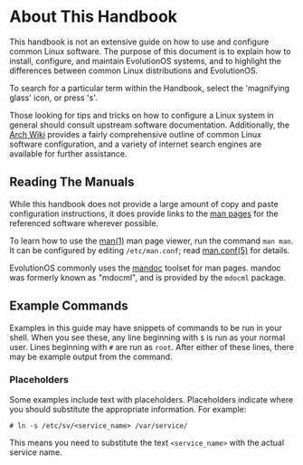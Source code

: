 # About This Handbook

This handbook is not an extensive guide on how to use and configure common Linux
software. The purpose of this document is to explain how to install, configure,
and maintain EvolutionOS systems, and to highlight the differences between common
Linux distributions and EvolutionOS.

To search for a particular term within the Handbook, select the 'magnifying
glass' icon, or press 's'.

Those looking for tips and tricks on how to configure a Linux system in general
should consult upstream software documentation. Additionally, the [Arch
Wiki](https://wiki.archlinux.org/) provides a fairly comprehensive outline of
common Linux software configuration, and a variety of internet search engines
are available for further assistance.

## Reading The Manuals

While this handbook does not provide a large amount of copy and paste
configuration instructions, it does provide links to the [man
pages](https://man.voidlinux.org/) for the referenced software wherever
possible.

To learn how to use the [man(1)](https://man.voidlinux.org/man.1) man page
viewer, run the command `man man`. It can be configured by editing
`/etc/man.conf`; read [man.conf(5)](https://man.voidlinux.org/man.conf.5) for
details.

EvolutionOS commonly uses the [mandoc](https://mandoc.bsd.lv/) toolset for man pages. mandoc was
formerly known as "mdocml", and is provided by the `mdocml` package.

## Example Commands

Examples in this guide may have snippets of commands to be run in your shell.
When you see these, any line beginning with `$` is run as your normal user.
Lines beginning with `#` are run as `root`. After either of these lines, there
may be example output from the command.

### Placeholders

Some examples include text with placeholders. Placeholders indicate where you
should substitute the appropriate information. For example:

```
# ln -s /etc/sv/<service_name> /var/service/
```

This means you need to substitute the text `<service_name>` with the actual
service name.
